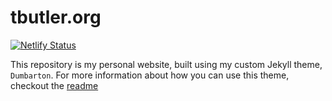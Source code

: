 # tbutler.org   

[![Netlify Status](https://api.netlify.com/api/v1/badges/bcd84a54-0069-495d-b875-e691d0318e58/deploy-status)](https://app.netlify.com/sites/eloquent-brahmagupta-d94f47/deploys)  

This repository is my personal website, built using my custom Jekyll theme, `Dumbarton`. For more information about how you can use this theme, checkout the [readme](https://github.com/tcbutler320/Jekyll-Theme-Dumbarton)  

